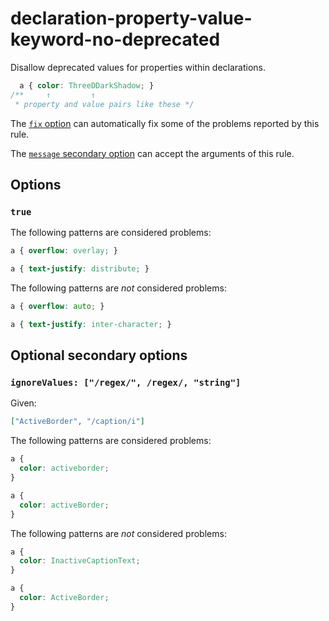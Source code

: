 # declaration-property-value-keyword-no-deprecated

Disallow deprecated values for properties within declarations.

<!-- prettier-ignore -->
```css
  a { color: ThreeDDarkShadow; }
/**     ↑         ↑
 * property and value pairs like these */
```

The [`fix` option](../../../docs/user-guide/options.md#fix) can automatically fix some of the problems reported by this rule.

The [`message` secondary option](../../../docs/user-guide/configure.md#message) can accept the arguments of this rule.

## Options

### `true`

The following patterns are considered problems:

<!-- prettier-ignore -->
```css
a { overflow: overlay; }
```

<!-- prettier-ignore -->
```css
a { text-justify: distribute; }
```

The following patterns are _not_ considered problems:

<!-- prettier-ignore -->
```css
a { overflow: auto; }
```

<!-- prettier-ignore -->
```css
a { text-justify: inter-character; }
```

## Optional secondary options

### `ignoreValues: ["/regex/", /regex/, "string"]`

Given:

```json
["ActiveBorder", "/caption/i"]
```

The following patterns are considered problems:

<!-- prettier-ignore -->
```css
a {
  color: activeborder;
}
```

<!-- prettier-ignore -->
```css
a {
  color: activeBorder;
}
```

The following patterns are _not_ considered problems:

<!-- prettier-ignore -->
```css
a {
  color: InactiveCaptionText;
}
```

<!-- prettier-ignore -->
```css
a {
  color: ActiveBorder;
}
```
